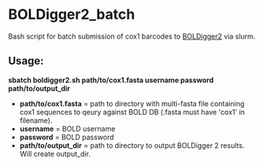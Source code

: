 # BOLDigger2_batch
Bash script for batch submission of cox1 barcodes to [BOLDigger2](https://github.com/DominikBuchner/BOLDigger2) via slurm.


## Usage: 
**sbatch boldigger2.sh path/to/cox1.fasta username password path/to/output_dir**

- **path/to/cox1.fasta** = path to directory with multi-fasta file containing cox1 sequences to qeury against BOLD DB (.fasta must have 'cox1' in filename).
- **username** = BOLD username
- **password** = BOLD password
- **path/to/output_dir** = path to directory to output BOLDigger 2 results. Will create output_dir.

